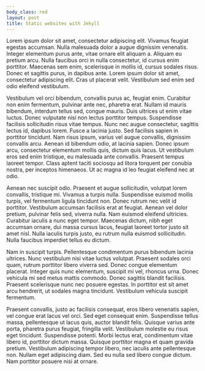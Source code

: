 ```yaml
---
body_class: red
layout: post
title: Static websites with Jekyll
---
```


Lorem ipsum dolor sit amet, consectetur adipiscing elit. Vivamus feugiat egestas accumsan. Nulla malesuada dolor a augue dignissim venenatis. Integer elementum purus ante, vitae ornare elit aliquam a. Aliquam eu pretium arcu. Nulla faucibus orci in nulla consectetur, id cursus enim porttitor. Maecenas sem enim, scelerisque in mollis id, cursus sodales risus. Donec et sagittis purus, in dapibus ante. Lorem ipsum dolor sit amet, consectetur adipiscing elit. Cras ut placerat velit. Vestibulum sed enim sed odio eleifend vestibulum.

Vestibulum vel orci bibendum, convallis purus ac, feugiat enim. Curabitur non enim fermentum, pulvinar ante nec, pharetra erat. Nullam id mauris bibendum, interdum tellus sed, congue mauris. Duis ultrices ut enim vitae luctus. Donec vulputate nisi non lectus porttitor tempus. Suspendisse facilisis sollicitudin risus vitae tempus. Nunc nec augue consectetur, sagittis lectus id, dapibus lorem. Fusce a lacinia justo. Sed facilisis sapien in porttitor tincidunt. Nam risus ipsum, varius vel augue convallis, dignissim convallis arcu. Aenean id bibendum odio, at lacinia sapien. Donec ipsum arcu, consectetur elementum mollis quis, dictum quis lacus. Ut vestibulum eros sed enim tristique, eu malesuada ante convallis. Praesent tempus laoreet tempor. Class aptent taciti sociosqu ad litora torquent per conubia nostra, per inceptos himenaeos. Ut ac magna id leo feugiat eleifend nec at odio.

Aenean nec suscipit odio. Praesent et augue sollicitudin, volutpat lorem convallis, tristique mi. Vivamus a turpis nulla. Suspendisse euismod mollis turpis, vel fermentum ligula tincidunt non. Donec rutrum nec velit id porttitor. Vestibulum accumsan facilisis erat at feugiat. Aenean vel dolor pretium, pulvinar felis sed, viverra nulla. Nam euismod eleifend ultricies. Curabitur iaculis a nunc eget tempor. Maecenas dictum, nibh eget accumsan ornare, dui massa cursus lacus, feugiat laoreet tortor justo sit amet nisl. Nulla iaculis turpis justo, eu rutrum nulla euismod sollicitudin. Nulla faucibus imperdiet tellus eu dictum.

Nam in suscipit turpis. Pellentesque condimentum purus bibendum lacinia ultrices. Nunc vestibulum nisi vitae luctus volutpat. Praesent sodales orci quam, rutrum porttitor libero viverra sed. Donec congue elementum placerat. Integer quis nunc elementum, suscipit mi vel, rhoncus urna. Donec vehicula mi sed metus mattis commodo. Donec sagittis blandit facilisis. Praesent scelerisque nunc nec posuere egestas. In porttitor est sit amet arcu hendrerit, ut sodales magna tincidunt. Vestibulum vehicula suscipit fermentum.

Praesent convallis, justo ac facilisis consequat, eros libero venenatis sapien, vel congue erat lacus vel orci. Sed eget consequat enim. Suspendisse tellus massa, pellentesque ut lacus quis, auctor blandit felis. Quisque varius ante porta, pharetra purus feugiat, fringilla velit. Vestibulum molestie eu risus eget tincidunt. Suspendisse potenti. Morbi lectus erat, condimentum vitae libero id, porttitor dictum massa. Quisque porttitor magna et quam gravida pretium. Vestibulum adipiscing tempor libero, nec iaculis ante pellentesque non. Nullam eget adipiscing diam. Sed eu nulla sed libero congue dictum. Nam porttitor posuere nisi at ornare.